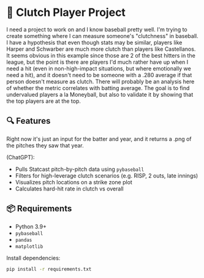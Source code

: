 # 🧢 Clutch Player Project

I need a project to work on and I know baseball pretty well. I'm trying to create something where I can measure someone's "clutchness" in baseball. I have a hypothesis that even though stats may be similar, players like Harper and Schwarber are much more clutch than players like Castellanos. It seems obvious in this example since those are 2 of the best hitters in the league, but the point is there are players I'd much rather have up when I need a hit (even in non-high-impact situations, but where emotionally we need a hit), and it doesn't need to be someone with a .280 average if that person doesn't measure as clutch. There will probably be an analysis here of whether the metric correlates with batting average. The goal is to find undervalued players a la Moneyball, but also to validate it by showing that the top players are at the top.

## 🔍 Features

Right now it's just an input for the batter and year, and it returns a .png of the pitches they saw that year.

(ChatGPT):
- Pulls Statcast pitch-by-pitch data using `pybaseball`
- Filters for high-leverage clutch scenarios (e.g. RISP, 2 outs, late innings)
- Visualizes pitch locations on a strike zone plot
- Calculates hard-hit rate in clutch vs overall

## 📦 Requirements

- Python 3.9+
- `pybaseball`
- `pandas`
- `matplotlib`

Install dependencies:

```bash
pip install -r requirements.txt